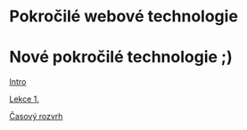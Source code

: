 # Pokročilé webové technologie

# Nové pokročilé technologie ;)

[Intro](intro.md ':include')

[Lekce 1.](lesson1.md ':include')

[Časový rozvrh](timetable.md ':include')
